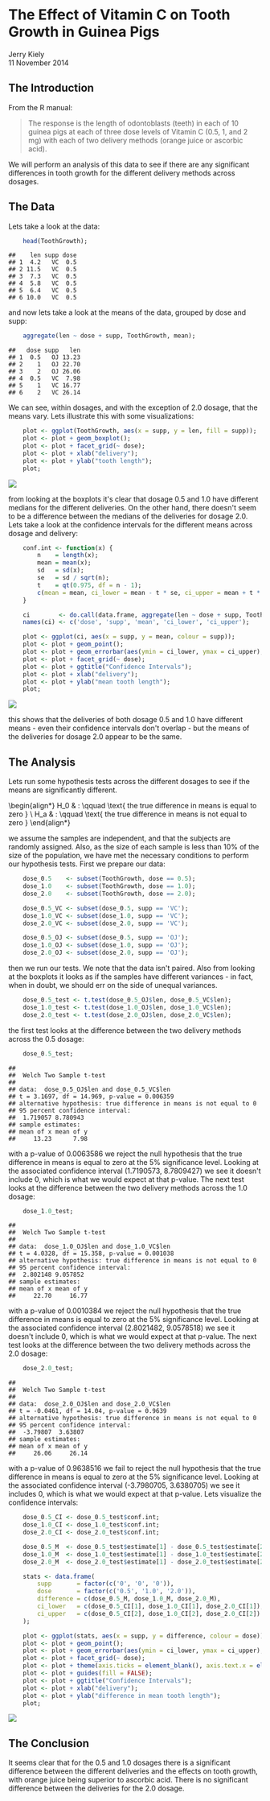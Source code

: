 # The Effect of Vitamin C on Tooth Growth in Guinea Pigs
Jerry Kiely  
11 November 2014  




## The Introduction

From the R manual:

> The response is the length of odontoblasts (teeth) in each of 10 guinea pigs at each of three dose levels 
> of Vitamin C (0.5, 1, and 2 mg) with each of two delivery methods (orange juice or ascorbic acid).

We will perform an analysis of this data to see if there are any significant differences in tooth growth for
the different delivery methods across dosages.


## The Data

Lets take a look at the data:


```r
    head(ToothGrowth);
```

```
##    len supp dose
## 1  4.2   VC  0.5
## 2 11.5   VC  0.5
## 3  7.3   VC  0.5
## 4  5.8   VC  0.5
## 5  6.4   VC  0.5
## 6 10.0   VC  0.5
```

and now lets take a look at the means of the data, grouped by dose and supp:


```r
    aggregate(len ~ dose + supp, ToothGrowth, mean);
```

```
##   dose supp   len
## 1  0.5   OJ 13.23
## 2    1   OJ 22.70
## 3    2   OJ 26.06
## 4  0.5   VC  7.98
## 5    1   VC 16.77
## 6    2   VC 26.14
```

We can see, within dosages, and with the exception of 2.0 dosage, that the means vary. Lets illustrate this 
with some visualizations:


```r
    plot <- ggplot(ToothGrowth, aes(x = supp, y = len, fill = supp));
    plot <- plot + geom_boxplot();
    plot <- plot + facet_grid(~ dose);
    plot <- plot + xlab("delivery");
    plot <- plot + ylab("tooth length");
    plot;
```

![](project2_files/figure-html/barplots-1.png) 

from looking at the boxplots it's clear that dosage 0.5 and 1.0 have different medians for the different 
deliveries. On the other hand, there doesn't seem to be a difference between the medians of the deliveries 
for dosage 2.0. Lets take a look at the confidence intervals for the different means across dosage and 
delivery:


```r
    conf.int <- function(x) {
        n    = length(x);
        mean = mean(x);
        sd   = sd(x);
        se   = sd / sqrt(n);
        t    = qt(0.975, df = n - 1);
        c(mean = mean, ci_lower = mean - t * se, ci_upper = mean + t * se);
    }

    ci        <- do.call(data.frame, aggregate(len ~ dose + supp, ToothGrowth, conf.int));
    names(ci) <- c('dose', 'supp', 'mean', 'ci_lower', 'ci_upper');

    plot <- ggplot(ci, aes(x = supp, y = mean, colour = supp));
    plot <- plot + geom_point();
    plot <- plot + geom_errorbar(aes(ymin = ci_lower, ymax = ci_upper), width = 0.2);
    plot <- plot + facet_grid(~ dose);
    plot <- plot + ggtitle("Confidence Intervals");
    plot <- plot + xlab("delivery");
    plot <- plot + ylab("mean tooth length");
    plot;
```

![](project2_files/figure-html/ci_means-1.png) 

this shows that the deliveries of both dosage 0.5 and 1.0 have different means - even their confidence 
intervals don't overlap - but the means of the deliveries for dosage 2.0 appear to be the same.


## The Analysis

Lets run some hypothesis tests across the different dosages to see if the means are significantly different. 

\begin{align*}
   H_0 & : \qquad \text{ the true difference in means is equal to zero }
   \\
   H_a & : \qquad \text{ the true difference in means is not equal to zero }
\end{align*}

we assume the samples are independent, and that the subjects are randomly assigned. Also, as the size of 
each sample is less than 10% of the size of the population, we have met the necessary conditions to perform 
our hypothesis tests. First we prepare our data:


```r
    dose_0.5    <- subset(ToothGrowth, dose == 0.5);
    dose_1.0    <- subset(ToothGrowth, dose == 1.0);
    dose_2.0    <- subset(ToothGrowth, dose == 2.0);

    dose_0.5_VC <- subset(dose_0.5, supp == 'VC');
    dose_1.0_VC <- subset(dose_1.0, supp == 'VC');
    dose_2.0_VC <- subset(dose_2.0, supp == 'VC');

    dose_0.5_OJ <- subset(dose_0.5, supp == 'OJ');
    dose_1.0_OJ <- subset(dose_1.0, supp == 'OJ');
    dose_2.0_OJ <- subset(dose_2.0, supp == 'OJ');
```

then we run our tests. We note that the data isn't paired. Also from looking at the boxplots it looks as if 
the samples have different variances - in fact, when in doubt, we should err on the side of unequal variances.


```r
    dose_0.5_test <- t.test(dose_0.5_OJ$len, dose_0.5_VC$len);
    dose_1.0_test <- t.test(dose_1.0_OJ$len, dose_1.0_VC$len);
    dose_2.0_test <- t.test(dose_2.0_OJ$len, dose_2.0_VC$len);
```

the first test looks at the difference between the two delivery methods across the 0.5 dosage:


```r
    dose_0.5_test;
```

```
## 
## 	Welch Two Sample t-test
## 
## data:  dose_0.5_OJ$len and dose_0.5_VC$len
## t = 3.1697, df = 14.969, p-value = 0.006359
## alternative hypothesis: true difference in means is not equal to 0
## 95 percent confidence interval:
##  1.719057 8.780943
## sample estimates:
## mean of x mean of y 
##     13.23      7.98
```

with a p-value of 0.0063586 we reject the null hypothesis that the true difference in means 
is equal to zero at the 5% significance level. Looking at the associated confidence interval 
(1.7190573, 8.7809427) we see it doesn't include 0, which is what we would expect at that p-value. The 
next test looks at the difference between the two delivery methods across the 1.0 dosage:


```r
    dose_1.0_test;
```

```
## 
## 	Welch Two Sample t-test
## 
## data:  dose_1.0_OJ$len and dose_1.0_VC$len
## t = 4.0328, df = 15.358, p-value = 0.001038
## alternative hypothesis: true difference in means is not equal to 0
## 95 percent confidence interval:
##  2.802148 9.057852
## sample estimates:
## mean of x mean of y 
##     22.70     16.77
```

with a p-value of 0.0010384 we reject the null hypothesis that the true difference in means 
is equal to zero at the 5% significance level. Looking at the associated confidence interval 
(2.8021482, 9.0578518) we see it doesn't include 0, which is what we would expect at that p-value. The 
next test looks at the difference between the two delivery methods across the 2.0 dosage:


```r
    dose_2.0_test;
```

```
## 
## 	Welch Two Sample t-test
## 
## data:  dose_2.0_OJ$len and dose_2.0_VC$len
## t = -0.0461, df = 14.04, p-value = 0.9639
## alternative hypothesis: true difference in means is not equal to 0
## 95 percent confidence interval:
##  -3.79807  3.63807
## sample estimates:
## mean of x mean of y 
##     26.06     26.14
```

with a p-value of 0.9638516 we fail to reject the null hypothesis that the true difference 
in means is equal to zero at the 5% significance level. Looking at the associated confidence interval 
(-3.7980705, 3.6380705) we see it includes 0, which is what we would expect at that p-value. Lets 
visualize the confidence intervals:


```r
    dose_0.5_CI <- dose_0.5_test$conf.int;
    dose_1.0_CI <- dose_1.0_test$conf.int;
    dose_2.0_CI <- dose_2.0_test$conf.int;

    dose_0.5_M  <- dose_0.5_test$estimate[1] - dose_0.5_test$estimate[2];
    dose_1.0_M  <- dose_1.0_test$estimate[1] - dose_1.0_test$estimate[2];
    dose_2.0_M  <- dose_2.0_test$estimate[1] - dose_2.0_test$estimate[2];

    stats <- data.frame(
        supp       = factor(c('0', '0', '0')),
        dose       = factor(c('0.5', '1.0', '2.0')),
        difference = c(dose_0.5_M, dose_1.0_M, dose_2.0_M),
        ci_lower   = c(dose_0.5_CI[1], dose_1.0_CI[1], dose_2.0_CI[1]),
        ci_upper   = c(dose_0.5_CI[2], dose_1.0_CI[2], dose_2.0_CI[2])
    );

    plot <- ggplot(stats, aes(x = supp, y = difference, colour = dose));
    plot <- plot + geom_point();
    plot <- plot + geom_errorbar(aes(ymin = ci_lower, ymax = ci_upper), width = 0.2);
    plot <- plot + facet_grid(~ dose);
    plot <- plot + theme(axis.ticks = element_blank(), axis.text.x = element_blank());
    plot <- plot + guides(fill = FALSE);
    plot <- plot + ggtitle("Confidence Intervals");
    plot <- plot + xlab("delivery");
    plot <- plot + ylab("difference in mean tooth length");
    plot;
```

![](project2_files/figure-html/ci_differences-1.png) 


## The Conclusion

It seems clear that for the 0.5 and 1.0 dosages there is a significant difference between the different deliveries 
and the effects on tooth growth, with orange juice being superior to ascorbic acid. There is no significant 
difference between the deliveries for the 2.0 dosage.
